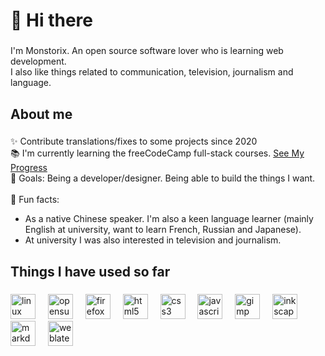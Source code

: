 <h1 align="left">👋 Hi there</h1>

###

<p align="left">I'm Monstorix. An open source software lover who is learning web development. <br>I also like things related to communication, television, journalism and language.</p>

###

<h2 align="left">About me</h2>

###

<p align="left">✨ Contribute translations/fixes to some projects since 2020<br>📚 I'm currently learning the freeCodeCamp full-stack courses. <a href="https://www.freecodecamp.org/monstorix" target="_black">See My Progress</a> <br>🎯 Goals: Being a developer/designer. Being able to build the things I want.<br><br>🎲 Fun facts: <br><ul><li>As a native Chinese speaker. I'm also a keen language learner (mainly English at university, want to learn French, Russian and Japanese). </li><li> At university I was also interested in television and journalism.</li></ul></p>

###

<h2 align="left">Things I have used so far</h2>

###

<div align="left">
  <img src="https://cdn.simpleicons.org/linux/FCC624" height="40" alt="linux logo"  />
  <img width="12" />
  <img src="https://cdn.simpleicons.org/opensuse/73BA25" height="40" alt="opensuse logo"  />
  <img width="12" />
  <img src="https://cdn.simpleicons.org/firefox/FF7139" height="40" alt="firefox logo"  />
  <img width="12" />
  <img src="https://cdn.simpleicons.org/html5/E34F26" height="40" alt="html5 logo"  />
  <img width="12" />
  <img src="https://cdn.simpleicons.org/css3/1572B6" height="40" alt="css3 logo"  />
  <img width="12" />
  <img src="https://cdn.simpleicons.org/javascript/F7DF1E" height="40" alt="javascript logo"  />
  <img width="12" />
  <img src="https://cdn.simpleicons.org/gimp/5C5543" height="40" alt="gimp logo"  />
  <img width="12" />
  <img src="https://cdn.simpleicons.org/inkscape/000000" height="40" alt="inkscape logo"  />
  <img width="12" />
  <img src="https://cdn.simpleicons.org/markdown/000000" height="40" alt="markdown logo"  />
  <img width="12" />
  <img src="https://cdn.simpleicons.org/weblate/2ECCAA" height="40" alt="weblate logo"  />
</div>

###
